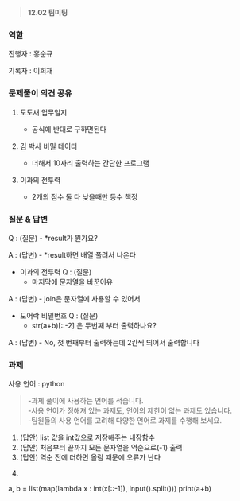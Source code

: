>**12.02 팀미팅** <Br>

### 역할
진행자 : 홍순규

기록자 : 이희재

### 문제풀이 의견 공유

1. 도도새 업무일지
    - 공식에 반대로 구하면된다

2. 김 박사 비밀 데이터
    - 더해서 10자리 출력하는 간단한 프로그램 
    
3. 이과의 전투력
    - 2개의 점수 둘 다 낮을때만 등수 책정

### 질문 & 답변

Q : (질문)
    - *result가 뭔가요?

A : (답변)
    - *result하면 배열 풀려서 나온다

- 이과의 전투력
Q : (질문)
    - 마지막에 문자열을 바꾼이유

A : (답변)
    - join은 문자열에 사용할 수 있어서

- 도어락 비밀번호
Q : (질문)
    - str(a+b)[::-2] 은 두번째 부터 출력하나요?

A : (답변)
    - No, 첫 번째부터 출력하는데 2칸씩 띄어서 출력합니다

### 과제

사용 언어 : python
>   -과제 풀이에 사용하는 언어를 적습니다.<br>
>   -사용 언어가 정해져 있는 과제도, 언어의 제한이 없는 과제도 있습니다.<br>
>   -팀원들의 사용 언어를 고려해 다양한 언어로 과제를 수행해 보세요.

1. (답안) list 값을 int값으로 저장해주는 내장함수
2. (답안) 처음부터 끝까지 모든 문자열을 역순으로(-1) 출력
3. (답안) 역순 전에 더하면 올림 때문에 오류가 난다
4. ```python
a, b = list(map(lambda x : int(x[::-1]), input().split()))
print(a+b)
```
